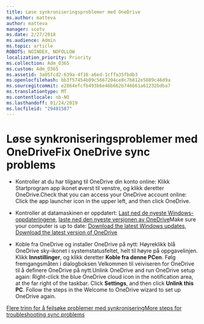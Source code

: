 ```yaml
---
title: Løse synkroniseringsproblemer med OneDrive
ms.author: matteva
author: matteva
manager: scotv
ms.date: 2/27/2018
ms.audience: Admin
ms.topic: article
ROBOTS: NOINDEX, NOFOLLOW
localization_priority: Priority
ms.collection: Adm_O365
ms.custom: Adm_O365
ms.assetid: 3a05fcd2-639a-4f16-a6ed-1cffa35fbdb3
ms.openlocfilehash: bb3f57454b09c5667204ce8c7b812e5889c46d9a
ms.sourcegitcommit: e2864efcfb493b6e46b662b746661a61232bdba7
ms.translationtype: MT
ms.contentlocale: nb-NO
ms.lasthandoff: 01/24/2019
ms.locfileid: "29481587"
---
```

# <a name="fix-onedrive-sync-problems"></a><span data-ttu-id="919ed-102">Løse synkroniseringsproblemer med OneDrive</span><span class="sxs-lookup"><span data-stu-id="919ed-102">Fix OneDrive sync problems</span></span>

- <span data-ttu-id="919ed-103">Kontroller at du har tilgang til OneDrive din konto online: Klikk Startprogram app ikonet øverst til venstre, og klikk deretter OneDrive.</span><span class="sxs-lookup"><span data-stu-id="919ed-103">Check that you can access your OneDrive account online: Click the app launcher icon in the upper left, and then click OneDrive.</span></span>
    
- <span data-ttu-id="919ed-104">Kontroller at datamaskinen er oppdatert: [Last ned de nyeste Windows-oppdateringene](http://go.microsoft.com/fwlink/p/?LinkId=825773), [laste ned den nyeste versjonen av OneDrive](https://go.microsoft.com/fwlink/p/?linkid=844652)</span><span class="sxs-lookup"><span data-stu-id="919ed-104">Make sure your computer is up to date: [Download the latest Windows updates](http://go.microsoft.com/fwlink/p/?LinkId=825773), [Download the latest version of OneDrive](https://go.microsoft.com/fwlink/p/?linkid=844652)</span></span>
    
- <span data-ttu-id="919ed-p101">Koble fra OneDrive og installer OneDrive på nytt: Høyreklikk blå OneDrive sky-ikonet i systemstatusfeltet, helt til høyre på oppgavelinjen. Klikk **Innstillinger**, og klikk deretter **Koble fra denne PCen**. Følg fremgangsmåten i dialogboksen Velkommen til veiviseren for OneDrive til å definere OneDrive på nytt.</span><span class="sxs-lookup"><span data-stu-id="919ed-p101">Unlink OneDrive and run OneDrive setup again: Right-click the blue OneDrive cloud icon in the notification area, at the far right of the taskbar. Click **Settings**, and then click **Unlink this PC**. Follow the steps in the Welcome to OneDrive wizard to set up OneDrive again.</span></span>
    
[<span data-ttu-id="919ed-108">Flere trinn for å feilsøke problemer med synkronisering</span><span class="sxs-lookup"><span data-stu-id="919ed-108">More steps for troubleshooting sync problems</span></span>](https://go.microsoft.com/fwlink/?linkid=866431)
  

